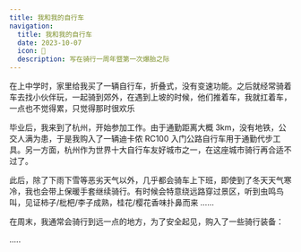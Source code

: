 ```yaml
---
title: 我和我的自行车
navigation:
  title: 我和我的自行车
  date: 2023-10-07
  icon: 🌲
  description: 写在骑行一周年暨第一次爆胎之际
---
```


在上中学时，家里给我买了一辆自行车，折叠式，没有变速功能。之后就经常骑着车去找小伙伴玩，一起骑到郊外，在遇到上坡的时候，他们推着车，我就扛着车，一点也不觉得累，只觉得那时很欢乐

毕业后，我来到了杭州，开始参加工作。由于通勤距离大概 3km，没有地铁，公交人满为患，于是我购入了一辆迪卡侬 RC100 入门公路自行车用于通勤代步工具。另一方面，杭州作为世界十大自行车友好城市之一，在这座城市骑行再合适不过了。

此后，除了下雨下雪等恶劣天气以外，几乎都会骑车上下班，即使到了冬天天气寒冷，我也会带上保暖手套继续骑行。有时候会特意绕远路穿过景区，听到虫鸣鸟叫，见证柿子/枇杷/李子成熟，桂花/樱花香味扑鼻而来 ……

在周末，我通常会骑行到远一点的地方，为了安全起见，购入了一些骑行装备：

.....
